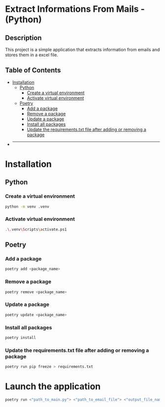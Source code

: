 # Extract Informations From Mails - (Python)

## Description

This project is a simple application that extracts information from emails and stores them in a excel file.

## Table of Contents

- [Installation](#installation)
  - [Python](#python)
    - [Create a virtual environment](#create-a-virtual-environment)
    - [Activate virtual environment](#activate-virtual-environment)
  - [Poetry](#poetry)
    - [Add a package](#add-a-package)
    - [Remove a package](#remove-a-package)
    - [Update a package](#update-a-package)
    - [Install all packages](#install-all-packages)
    - [Update the requirements.txt file after adding or removing a package](#update-the-requirementstxt-file-after-adding-or-removing-a-package)
- ***

# Installation

## Python

### Create a virtual environment

```bash
python -m venv .venv
```

### Activate virtual environment

```bash
.\.venv\Scripts\activate.ps1
```

## Poetry

### Add a package

```bash
poetry add <package_name>
```

### Remove a package

```bash
poetry remove <package_name>
```

### Update a package

```bash
poetry update <package_name>
```

### Install all packages

```bash
poetry install
```

### Update the requirements.txt file after adding or removing a package

```bash
poetry run pip freeze > requirements.txt
```

# Launch the application

```bash
poetry run <"path_to_main.py"> <"path_to_email_file"> <"output_file_name"> (optional: --clean)
```
